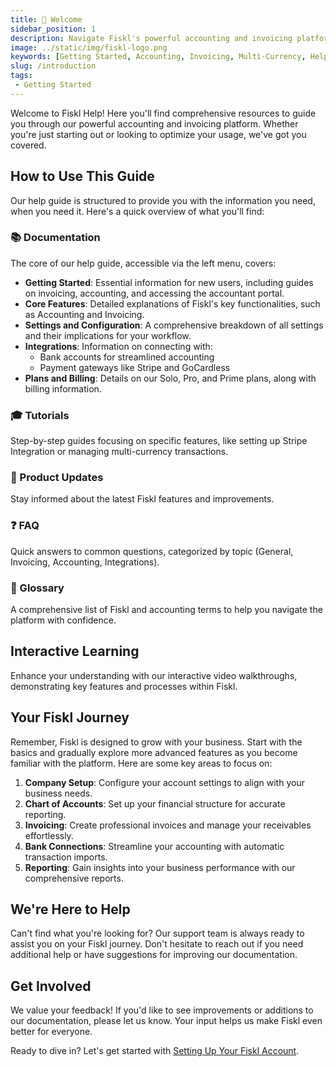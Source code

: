 ```yaml
---
title: 🎉 Welcome
sidebar_position: 1
description: Navigate Fiskl's powerful accounting and invoicing platform with ease
image: ../static/img/fiskl-logo.png
keywords: [Getting Started, Accounting, Invoicing, Multi-Currency, Help Guide, Documentation]
slug: /introduction
tags:
 - Getting Started
---
```


Welcome to Fiskl Help! Here you'll find comprehensive resources to guide you through our powerful accounting and invoicing platform. Whether you're just starting out or looking to optimize your usage, we've got you covered.

## How to Use This Guide

Our help guide is structured to provide you with the information you need, when you need it. Here's a quick overview of what you'll find:

### 📚 Documentation

The core of our help guide, accessible via the left menu, covers:

- **Getting Started**: Essential information for new users, including guides on invoicing, accounting, and accessing the accountant portal.
- **Core Features**: Detailed explanations of Fiskl's key functionalities, such as Accounting and Invoicing.
- **Settings and Configuration**: A comprehensive breakdown of all settings and their implications for your workflow.
- **Integrations**: Information on connecting with:
  - Bank accounts for streamlined accounting
  - Payment gateways like Stripe and GoCardless
- **Plans and Billing**: Details on our Solo, Pro, and Prime plans, along with billing information.

### 🎓 Tutorials

Step-by-step guides focusing on specific features, like setting up Stripe Integration or managing multi-currency transactions.

### 📣 Product Updates

Stay informed about the latest Fiskl features and improvements.

### ❓ FAQ

Quick answers to common questions, categorized by topic (General, Invoicing, Accounting, Integrations).

### 📘 Glossary

A comprehensive list of Fiskl and accounting terms to help you navigate the platform with confidence.

## Interactive Learning

Enhance your understanding with our interactive video walkthroughs, demonstrating key features and processes within Fiskl.

## Your Fiskl Journey

Remember, Fiskl is designed to grow with your business. Start with the basics and gradually explore more advanced features as you become familiar with the platform. Here are some key areas to focus on:

1. **Company Setup**: Configure your account settings to align with your business needs.
2. **Chart of Accounts**: Set up your financial structure for accurate reporting.
3. **Invoicing**: Create professional invoices and manage your receivables effortlessly.
4. **Bank Connections**: Streamline your accounting with automatic transaction imports.
5. **Reporting**: Gain insights into your business performance with our comprehensive reports.

## We're Here to Help

Can't find what you're looking for? Our support team is always ready to assist you on your Fiskl journey. Don't hesitate to reach out if you need additional help or have suggestions for improving our documentation.

## Get Involved

We value your feedback! If you'd like to see improvements or additions to our documentation, please let us know. Your input helps us make Fiskl even better for everyone.

Ready to dive in? Let's get started with [Setting Up Your Fiskl Account](/docs/getting-started/create-account).